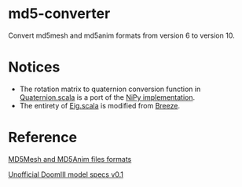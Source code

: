 # md5-converter
Convert md5mesh and md5anim formats from version 6 to version 10.

# Notices

 - The rotation matrix to quaternion conversion function in [Quaternion.scala](src/main/scala/com/mjsonofharry/md5mesh/converter/Quaternion.scala) is a port of the [NiPy implementation](https://github.com/nipy/nibabel/blob/master/nibabel/quaternions.py).
 - The entirety of [Eig.scala](src/main/scala/com/mjsonofharry/md5mesh/converter/Eig.scala) is modified from [Breeze](https://github.com/scalanlp/breeze/blob/master/math/src/main/scala/breeze/linalg/functions/eig.scala).

# Reference

[MD5Mesh and MD5Anim files formats](http://tfc.duke.free.fr/coding/md5-specs-en.html)

[Unofficial DoomIII model specs v0.1](https://www.doomworld.com/forum/topic/57897-alpha-shotgun-mod/?page=4&tab=comments#comment-1581404)